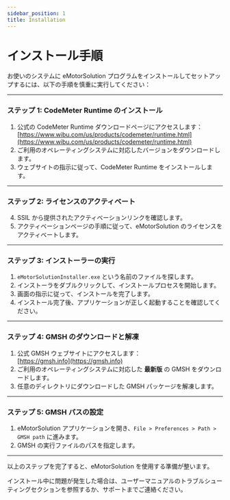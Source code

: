 ```yaml
---
sidebar_position: 1
title: Installation
---
```


# インストール手順

お使いのシステムに eMotorSolution プログラムをインストールしてセットアップするには、以下の手順を慎重に実行してください：

---

### ステップ 1: CodeMeter Runtime のインストール

1. 公式の CodeMeter Runtime ダウンロードページにアクセスします：  
   [https://www.wibu.com/us/products/codemeter/runtime.html](https://www.wibu.com/us/products/codemeter/runtime.html)
2. ご利用のオペレーティングシステムに対応したバージョンをダウンロードします。
3. ウェブサイトの指示に従って、CodeMeter Runtime をインストールします。

---

### ステップ 2: ライセンスのアクティベート

4. SSIL から提供されたアクティベーションリンクを確認します。
5. アクティベーションページの手順に従って、eMotorSolution のライセンスをアクティベートします。

---

### ステップ 3: インストーラーの実行

1. `eMotorSolutionInstaller.exe` という名前のファイルを探します。
2. インストーラをダブルクリックして、インストールプロセスを開始します。
3. 画面の指示に従って、インストールを完了します。
4. インストール完了後、アプリケーションが正しく起動することを確認してください。

---

### ステップ 4: GMSH のダウンロードと解凍

1. 公式 GMSH ウェブサイトにアクセスします：  
   [https://gmsh.info](https://gmsh.info)
2. ご利用のオペレーティングシステムに対応した **最新版** の GMSH をダウンロードします。
3. 任意のディレクトリにダウンロードした GMSH パッケージを解凍します。

---

### ステップ 5: GMSH パスの設定

1. eMotorSolution アプリケーションを開き、`File > Preferences > Path > GMSH path` に進みます。
2. GMSH の実行ファイルのパスを指定します。

---

以上のステップを完了すると、eMotorSolution を使用する準備が整います。

インストール中に問題が発生した場合は、ユーザーマニュアルのトラブルシューティングセクションを参照するか、サポートまでご連絡ください。

